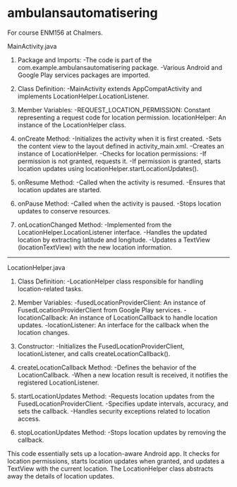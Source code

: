 # ambulansautomatisering
For course ENM156 at Chalmers.

MainActivity.java
1. Package and Imports:
   -The code is part of the com.example.ambulansautomatisering package.
   -Various Android and Google Play services packages are imported.

2. Class Definition:
   -MainActivity extends AppCompatActivity and implements LocationHelper.LocationListener.

3. Member Variables:
   -REQUEST_LOCATION_PERMISSION: Constant representing a request code for location permission.
   locationHelper: An instance of the LocationHelper class.

4. onCreate Method:
   -Initializes the activity when it is first created.
   -Sets the content view to the layout defined in activity_main.xml.
   -Creates an instance of LocationHelper.
   -Checks for location permissions:
   -If permission is not granted, requests it.
   -If permission is granted, starts location updates using locationHelper.startLocationUpdates().

5. onResume Method:
   -Called when the activity is resumed.
   -Ensures that location updates are started.

6. onPause Method:
   -Called when the activity is paused.
   -Stops location updates to conserve resources.

7. onLocationChanged Method:
   -Implemented from the LocationHelper.LocationListener interface.
   -Handles the updated location by extracting latitude and longitude.
   -Updates a TextView (locationTextView) with the new location information.

--------------------------------------------------------------------------------------------
LocationHelper.java
1. Class Definition:
   -LocationHelper class responsible for handling location-related tasks.

2. Member Variables:
   -fusedLocationProviderClient: An instance of FusedLocationProviderClient from Google Play services.
   -locationCallback: An instance of LocationCallback to handle location updates.
   -locationListener: An interface for the callback when the location changes.

3. Constructor:
   -Initializes the FusedLocationProviderClient, locationListener, and calls createLocationCallback().

4. createLocationCallback Method:
   -Defines the behavior of the LocationCallback.
   -When a new location result is received, it notifies the registered LocationListener.

5. startLocationUpdates Method:
   -Requests location updates from the FusedLocationProviderClient.
   -Specifies update intervals, accuracy, and sets the callback.
   -Handles security exceptions related to location access.

6. stopLocationUpdates Method:
   -Stops location updates by removing the callback.


This code essentially sets up a location-aware Android app.
It checks for location permissions, starts location updates when granted, and updates a TextView with the current location.
The LocationHelper class abstracts away the details of location updates.
